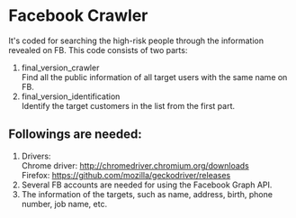 # Facebook Crawler  
It's coded for searching the high-risk people through the information revealed on FB. This code consists of two parts:  
1. final_version_crawler  
Find all the public information of all target users with the same name on FB.  
2. final_version_identification  
Identify the target customers in the list from the first part. 

## Followings are needed:  
1. Drivers:  
Chrome driver: http://chromedriver.chromium.org/downloads  
Firefox: https://github.com/mozilla/geckodriver/releases  
2. Several FB accounts are needed for using the Facebook Graph API.  
3. The information of the targets, such as name, address, birth, phone number, job name, etc.
